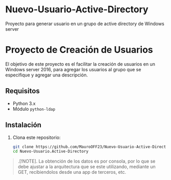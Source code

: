 # Nuevo-Usuario-Active-Directory
Proyecto para generar usuario en un grupo de active directory de Windows server
# Proyecto de Creación de Usuarios 

El objetivo de este proyecto es el facilitar la creación de usuarios en un Windows server 2016, para agregar los usuarios al grupo que se especifique y agregar una descripción.

## Requisitos

- Python 3.x
- Módulo `python-ldap`

## Instalación

1. Clona este repositorio:
   ```bash
   git clone https://github.com/MauroOFF23/Nuevo-Usuario-Active-Directory.git
   cd Nuevo-Usuario.Active-Directory
> .[!NOTE].
> La obtención de los datos es por consola, por lo que se debe ajustar a la arquitectura que se este utilizando, mediante un GET, recibiendolos desde una app de terceros, etc.
